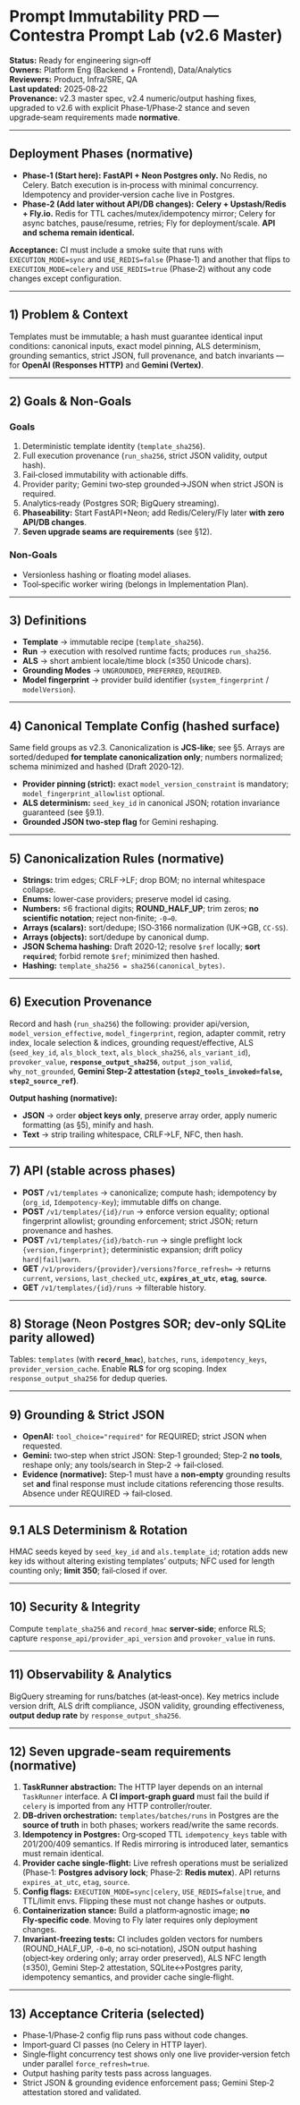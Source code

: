 # Prompt Immutability PRD — Contestra Prompt Lab (**v2.6 Master**)

**Status:** Ready for engineering sign‑off  
**Owners:** Platform Eng (Backend + Frontend), Data/Analytics  
**Reviewers:** Product, Infra/SRE, QA  
**Last updated:** 2025‑08‑22  
**Provenance:** v2.3 master spec, v2.4 numeric/output hashing fixes, upgraded to v2.6 with explicit Phase‑1/Phase‑2 stance and seven upgrade‑seam requirements made **normative**.

---

## Deployment Phases (normative)

- **Phase‑1 (Start here):** **FastAPI + Neon Postgres only.** No Redis, no Celery. Batch execution is in‑process with minimal concurrency. Idempotency and provider‑version cache live in Postgres.  
- **Phase‑2 (Add later without API/DB changes):** **Celery + Upstash/Redis + Fly.io.** Redis for TTL caches/mutex/idempotency mirror; Celery for async batches, pause/resume, retries; Fly for deployment/scale. **API and schema remain identical.**

**Acceptance:** CI must include a smoke suite that runs with `EXECUTION_MODE=sync` and `USE_REDIS=false` (Phase‑1) and another that flips to `EXECUTION_MODE=celery` and `USE_REDIS=true` (Phase‑2) without any code changes except configuration.

---

## 1) Problem & Context

Templates must be immutable; a hash must guarantee identical input conditions: canonical inputs, exact model pinning, ALS determinism, grounding semantics, strict JSON, full provenance, and batch invariants — for **OpenAI (Responses HTTP)** and **Gemini (Vertex)**.

---

## 2) Goals & Non‑Goals

### Goals
1. Deterministic template identity (`template_sha256`).  
2. Full execution provenance (`run_sha256`, strict JSON validity, output hash).  
3. Fail‑closed immutability with actionable diffs.  
4. Provider parity; Gemini two‑step grounded→JSON when strict JSON is required.  
5. Analytics‑ready (Postgres SOR; BigQuery streaming).  
6. **Phaseability:** Start FastAPI+Neon; add Redis/Celery/Fly later **with zero API/DB changes**.  
7. **Seven upgrade seams are requirements** (see §12).

### Non‑Goals
- Versionless hashing or floating model aliases.  
- Tool‑specific worker wiring (belongs in Implementation Plan).

---

## 3) Definitions

- **Template** → immutable recipe (`template_sha256`).  
- **Run** → execution with resolved runtime facts; produces `run_sha256`.  
- **ALS** → short ambient locale/time block (≤350 Unicode chars).  
- **Grounding Modes** → `UNGROUNDED`, `PREFERRED`, `REQUIRED`.  
- **Model fingerprint** → provider build identifier (`system_fingerprint` / `modelVersion`).

---

## 4) Canonical Template Config (hashed surface)

Same field groups as v2.3. Canonicalization is **JCS‑like**; see §5. Arrays are sorted/deduped **for template canonicalization only**; numbers normalized; schema minimized and hashed (Draft 2020‑12).

- **Provider pinning (strict):** exact `model_version_constraint` is mandatory; `model_fingerprint_allowlist` optional.  
- **ALS determinism:** `seed_key_id` in canonical JSON; rotation invariance guaranteed (see §9.1).  
- **Grounded JSON two‑step flag** for Gemini reshaping.

---

## 5) Canonicalization Rules (normative)

- **Strings:** trim edges; CRLF→LF; drop BOM; no internal whitespace collapse.  
- **Enums:** lower‑case providers; preserve model id casing.  
- **Numbers:** ≤6 fractional digits; **ROUND_HALF_UP**; trim zeros; **no scientific notation**; reject non‑finite; `-0→0`.  
- **Arrays (scalars):** sort/dedupe; ISO‑3166 normalization (UK→GB, `CC‑SS`).  
- **Arrays (objects):** sort/dedupe by canonical dump.  
- **JSON Schema hashing:** Draft 2020‑12; resolve `$ref` locally; **sort `required`**; forbid remote `$ref`; minimized then hashed.  
- **Hashing:** `template_sha256 = sha256(canonical_bytes)`.

---

## 6) Execution Provenance

Record and hash (`run_sha256`) the following: provider api/version, `model_version_effective`, `model_fingerprint`, region, adapter commit, retry index, locale selection & indices, grounding request/effective, ALS (`seed_key_id`, `als_block_text`, `als_block_sha256`, `als_variant_id`), `provoker_value`, **`response_output_sha256`**, `output_json_valid`, `why_not_grounded`, **Gemini Step‑2 attestation (`step2_tools_invoked=false`, `step2_source_ref`)**.

**Output hashing (normative):**  
- **JSON** → order **object keys only**, preserve array order, apply numeric formatting (as §5), minify and hash.  
- **Text** → strip trailing whitespace, CRLF→LF, NFC, then hash.

---

## 7) API (stable across phases)

- **POST** `/v1/templates` → canonicalize; compute hash; idempotency by (`org_id`, `Idempotency‑Key`); immutable diffs on change.  
- **POST** `/v1/templates/{id}/run` → enforce version equality; optional fingerprint allowlist; grounding enforcement; strict JSON; return provenance and hashes.  
- **POST** `/v1/templates/{id}/batch-run` → single preflight lock `{version,fingerprint}`; deterministic expansion; drift policy `hard|fail|warn`.  
- **GET** `/v1/providers/{provider}/versions?force_refresh=` → returns `current`, `versions`, `last_checked_utc`, **`expires_at_utc`**, **`etag`**, **`source`**.  
- **GET** `/v1/templates/{id}/runs` → filterable history.

---

## 8) Storage (Neon Postgres SOR; dev‑only SQLite parity allowed)

Tables: `templates` (with **`record_hmac`**), `batches`, `runs`, `idempotency_keys`, `provider_version_cache`. Enable **RLS** for org scoping. Index `response_output_sha256` for dedup queries.

---

## 9) Grounding & Strict JSON

- **OpenAI:** `tool_choice="required"` for REQUIRED; strict JSON when requested.  
- **Gemini:** two‑step when strict JSON: Step‑1 grounded; Step‑2 **no tools**, reshape only; any tools/search in Step‑2 → fail‑closed.  
- **Evidence (normative):** Step‑1 must have a **non‑empty** grounding results set **and** final response must include citations referencing those results. Absence under REQUIRED → fail‑closed.

---

## 9.1 ALS Determinism & Rotation

HMAC seeds keyed by `seed_key_id` and `als.template_id`; rotation adds new key ids without altering existing templates’ outputs; NFC used for length counting only; **limit 350**; fail‑closed if over.

---

## 10) Security & Integrity

Compute `template_sha256` and `record_hmac` **server‑side**; enforce RLS; capture `response_api/provider_api_version` and `provoker_value` in runs.

---

## 11) Observability & Analytics

BigQuery streaming for runs/batches (at‑least‑once). Key metrics include version drift, ALS drift compliance, JSON validity, grounding effectiveness, **output dedup rate** by `response_output_sha256`.

---

## 12) **Seven upgrade‑seam requirements (normative)**

1. **TaskRunner abstraction:** The HTTP layer depends on an internal `TaskRunner` interface. A **CI import‑graph guard** must fail the build if `celery` is imported from any HTTP controller/router.  
2. **DB‑driven orchestration:** `templates/batches/runs` in Postgres are the **source of truth** in both phases; workers read/write the same records.  
3. **Idempotency in Postgres:** Org‑scoped TTL `idempotency_keys` table with 201/200/409 semantics. If Redis mirroring is introduced later, semantics must remain identical.  
4. **Provider cache single‑flight:** Live refresh operations must be serialized (Phase‑1: **Postgres advisory lock**; Phase‑2: **Redis mutex**). API returns `expires_at_utc`, `etag`, `source`.  
5. **Config flags:** `EXECUTION_MODE=sync|celery`, `USE_REDIS=false|true`, and TTL/limit envs. Flipping these must not change hashes or outputs.  
6. **Containerization stance:** Build a platform‑agnostic image; **no Fly‑specific code**. Moving to Fly later requires only deployment changes.  
7. **Invariant‑freezing tests:** CI includes golden vectors for numbers (ROUND_HALF_UP, `-0→0`, no sci‑notation), JSON output hashing (object‑key ordering only; array order preserved), ALS NFC length (≤350), Gemini Step‑2 attestation, SQLite↔Postgres parity, idempotency semantics, and provider cache single‑flight.

---

## 13) Acceptance Criteria (selected)

- Phase‑1/Phase‑2 config flip runs pass without code changes.  
- Import‑guard CI passes (no Celery in HTTP layer).  
- Single‑flight concurrency test shows only one live provider‑version fetch under parallel `force_refresh=true`.  
- Output hashing parity tests pass across languages.  
- Strict JSON & grounding evidence enforcement pass; Gemini Step‑2 attestation stored and validated.
